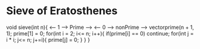 # Sieve of Eratosthenes
void sieve(int n){
    <-- 1 --> Prime -->
    <-- 0 --> nonPrime -->
    vector<int>prime(n + 1, 1);
    prime[1] = 0;
    for(int i = 2; i<= n; i++){
        if(prime[i] == 0) continue;
        for(int j = i * i; j<= n; j+=i){
            prime[j] = 0;
        }
    }
}
